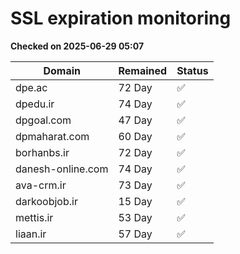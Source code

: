 # SSL expiration monitoring

**Checked on 2025-06-29 05:07**

| Domain | Remained | Status       |
|--------|----------|--------------|
| dpe.ac     | 72 Day   | ✅ |
| dpedu.ir     | 74 Day   | ✅ |
| dpgoal.com     | 47 Day   | ✅ |
| dpmaharat.com     | 60 Day   | ✅ |
| borhanbs.ir     | 72 Day   | ✅ |
| danesh-online.com     | 74 Day   | ✅ |
| ava-crm.ir     | 73 Day   | ✅ |
| darkoobjob.ir     | 15 Day   | ✅ |
| mettis.ir     | 53 Day   | ✅ |
| liaan.ir     | 57 Day   | ✅ |
